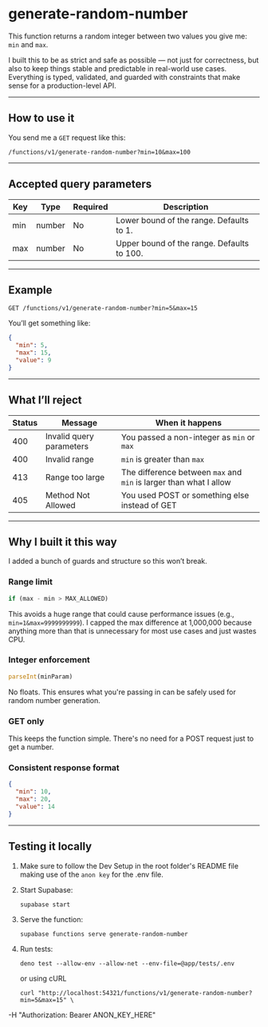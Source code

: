 # generate-random-number

This function returns a random integer between two values you give me: `min` and `max`.

I built this to be as strict and safe as possible — not just for correctness, but also to keep things stable and predictable in real-world use cases. Everything is typed, validated, and guarded with constraints that make sense for a production-level API.

---

## How to use it

You send me a `GET` request like this:

```
/functions/v1/generate-random-number?min=10&max=100
```

---

## Accepted query parameters

| Key   | Type   | Required | Description                                     |
|-------|--------|----------|-------------------------------------------------|
| min   | number | No       | Lower bound of the range. Defaults to 1.        |
| max   | number | No       | Upper bound of the range. Defaults to 100.      |

---

## Example

```
GET /functions/v1/generate-random-number?min=5&max=15
```

You’ll get something like:

```json
{
  "min": 5,
  "max": 15,
  "value": 9
}
```

---

## What I’ll reject

| Status | Message                    | When it happens                                                            |
|--------|----------------------------|----------------------------------------------------------------------------|
| 400    | Invalid query parameters   | You passed a non-integer as `min` or `max`                                 |
| 400    | Invalid range              | `min` is greater than `max`                                                |
| 413    | Range too large            | The difference between `max` and `min` is larger than what I allow         |
| 405    | Method Not Allowed         | You used POST or something else instead of GET                             |

---

## Why I built it this way

I added a bunch of guards and structure so this won’t break.

### Range limit

```ts
if (max - min > MAX_ALLOWED)
```

This avoids a huge range that could cause performance issues (e.g., `min=1&max=9999999999`). I capped the max difference at 1,000,000 because anything more than that is unnecessary for most use cases and just wastes CPU.

### Integer enforcement

```ts
parseInt(minParam)
```

No floats. This ensures what you're passing in can be safely used for random number generation.

### GET only

This keeps the function simple. There's no need for a POST request just to get a number.

### Consistent response format

```json
{
  "min": 10,
  "max": 20,
  "value": 14
}
```

---

## Testing it locally

1. Make sure to follow the Dev Setup in the root folder's README file making use of the `anon key` for the .env file.

1. Start Supabase:
   ```
   supabase start
   ```

2. Serve the function:
   ```
   supabase functions serve generate-random-number
   ```

3. Run tests:
   ```
   deno test --allow-env --allow-net --env-file=@app/tests/.env
   ```
      or using cURL
   ```
   curl "http://localhost:54321/functions/v1/generate-random-number?min=5&max=15" \
  -H "Authorization: Bearer ANON_KEY_HERE"
   ```
